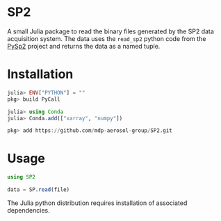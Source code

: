 # SP2
A small Julia package to read the binary files generated by the SP2 data acquisition system. The data uses the ```read_sp2``` python code from the [PySp2](https://github.com/ARM-DOE/PySP2) project and returns the data as a named tuple.

# Installation

```julia
julia> ENV["PYTHON"] = ""
pkg> build PyCall

julia> using Conda
julia> Conda.add(["xarray", "numpy"])

pkg> add https://github.com/mdp-aerosol-group/SP2.git
```

# Usage
```julia
using SP2

data = SP.read(file)
```

The Julia python distribution requires installation of associated dependencies.
